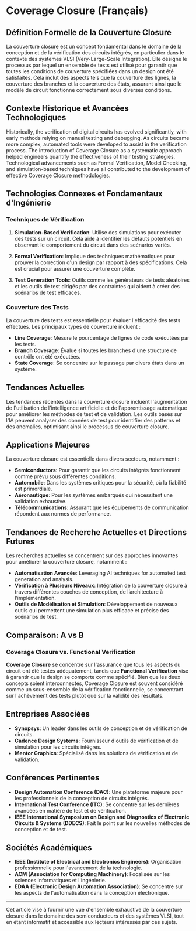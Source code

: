 # Coverage Closure (Français)

## Définition Formelle de la Couverture Closure

La couverture closure est un concept fondamental dans le domaine de la conception et de la vérification des circuits intégrés, en particulier dans le contexte des systèmes VLSI (Very-Large-Scale Integration). Elle désigne le processus par lequel un ensemble de tests est utilisé pour garantir que toutes les conditions de couverture spécifiées dans un design ont été satisfaites. Cela inclut des aspects tels que la couverture des lignes, la couverture des branches et la couverture des états, assurant ainsi que le modèle de circuit fonctionne correctement sous diverses conditions.

## Contexte Historique et Avancées Technologiques

Historically, the verification of digital circuits has evolved significantly, with early methods relying on manual testing and debugging. As circuits became more complex, automated tools were developed to assist in the verification process. The introduction of Coverage Closure as a systematic approach helped engineers quantify the effectiveness of their testing strategies. Technological advancements such as Formal Verification, Model Checking, and simulation-based techniques have all contributed to the development of effective Coverage Closure methodologies.

## Technologies Connexes et Fondamentaux d'Ingénierie

### Techniques de Vérification

1. **Simulation-Based Verification**: Utilise des simulations pour exécuter des tests sur un circuit. Cela aide à identifier les défauts potentiels en observant le comportement du circuit dans des scénarios variés.
   
2. **Formal Verification**: Implique des techniques mathématiques pour prouver la correction d'un design par rapport à des spécifications. Cela est crucial pour assurer une couverture complète.

3. **Test Generation Tools**: Outils comme les générateurs de tests aléatoires et les outils de test dirigés par des contraintes qui aident à créer des scénarios de test efficaces.

### Couverture des Tests

La couverture des tests est essentielle pour évaluer l'efficacité des tests effectués. Les principaux types de couverture incluent :

- **Line Coverage**: Mesure le pourcentage de lignes de code exécutées par les tests.
- **Branch Coverage**: Évalue si toutes les branches d'une structure de contrôle ont été exécutées.
- **State Coverage**: Se concentre sur le passage par divers états dans un système.

## Tendances Actuelles

Les tendances récentes dans la couverture closure incluent l'augmentation de l'utilisation de l'intelligence artificielle et de l'apprentissage automatique pour améliorer les méthodes de test et de validation. Les outils basés sur l'IA peuvent analyser des données de test pour identifier des patterns et des anomalies, optimisant ainsi le processus de couverture closure.

## Applications Majeures

La couverture closure est essentielle dans divers secteurs, notamment :

- **Semiconductors**: Pour garantir que les circuits intégrés fonctionnent comme prévu sous différentes conditions.
- **Automobile**: Dans les systèmes critiques pour la sécurité, où la fiabilité est primordiale.
- **Aéronautique**: Pour les systèmes embarqués qui nécessitent une validation exhaustive.
- **Télécommunications**: Assurant que les équipements de communication répondent aux normes de performance.

## Tendances de Recherche Actuelles et Directions Futures

Les recherches actuelles se concentrent sur des approches innovantes pour améliorer la couverture closure, notamment :

- **Automatisation Avancée**: Leveraging AI techniques for automated test generation and analysis.
- **Vérification à Plusieurs Niveaux**: Intégration de la couverture closure à travers différentes couches de conception, de l’architecture à l’implémentation.
- **Outils de Modélisation et Simulation**: Développement de nouveaux outils qui permettent une simulation plus efficace et précise des scénarios de test.

## Comparaison: A vs B

### Coverage Closure vs. Functional Verification

**Coverage Closure** se concentre sur l'assurance que tous les aspects du circuit ont été testés adéquatement, tandis que **Functional Verification** vise à garantir que le design se comporte comme spécifié. Bien que les deux concepts soient interconnectés, Coverage Closure est souvent considéré comme un sous-ensemble de la vérification fonctionnelle, se concentrant sur l'achèvement des tests plutôt que sur la validité des résultats.

## Entreprises Associées

- **Synopsys**: Un leader dans les outils de conception et de vérification de circuits.
- **Cadence Design Systems**: Fournisseur d'outils de vérification et de simulation pour les circuits intégrés.
- **Mentor Graphics**: Spécialisé dans les solutions de vérification et de validation.

## Conférences Pertinentes

- **Design Automation Conference (DAC)**: Une plateforme majeure pour les professionnels de la conception de circuits intégrés.
- **International Test Conference (ITC)**: Se concentre sur les dernières avancées en matière de test et de vérification.
- **IEEE International Symposium on Design and Diagnostics of Electronic Circuits & Systems (DDECS)**: Fait le point sur les nouvelles méthodes de conception et de test.

## Sociétés Académiques

- **IEEE (Institute of Electrical and Electronics Engineers)**: Organisation professionnelle pour l'avancement de la technologie.
- **ACM (Association for Computing Machinery)**: Focalisée sur les sciences informatiques et l'ingénierie.
- **EDAA (Electronic Design Automation Association)**: Se concentre sur les aspects de l'automatisation dans la conception électronique.

---

Cet article vise à fournir une vue d'ensemble exhaustive de la couverture closure dans le domaine des semiconducteurs et des systèmes VLSI, tout en étant informatif et accessible aux lecteurs intéressés par ces sujets.